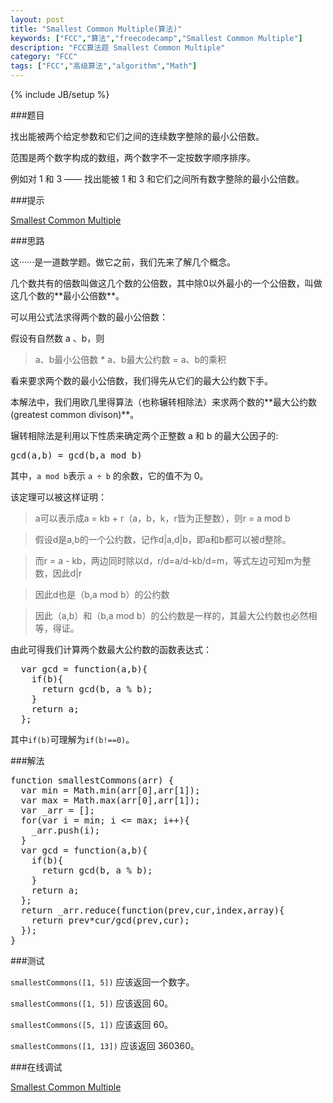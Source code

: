 ```yaml
---
layout: post
title: "Smallest Common Multiple(算法)"
keywords: ["FCC","算法","freecodecamp","Smallest Common Multiple"]
description: "FCC算法题 Smallest Common Multiple"
category: "FCC"
tags: ["FCC","高级算法","algorithm","Math"]
---
```

{% include JB/setup %}

###题目

找出能被两个给定参数和它们之间的连续数字整除的最小公倍数。

范围是两个数字构成的数组，两个数字不一定按数字顺序排序。

例如对 1 和 3 —— 找出能被 1 和 3 和它们之间所有数字整除的最小公倍数。

###提示

[Smallest Common Multiple](https://www.mathsisfun.com/least-common-multiple.html)

###思路

这······是一道数学题。做它之前，我们先来了解几个概念。

几个数共有的倍数叫做这几个数的公倍数，其中除0以外最小的一个公倍数，叫做这几个数的**<span class="txt">最小公倍数</span>**。

可以用公式法求得两个数的最小公倍数：

假设有自然数 a  、b，则
>a、b最小公倍数 * a、b最大公约数 = a、b的乘积

看来要求两个数的最小公倍数，我们得先从它们的最大公约数下手。

本解法中，我们用欧几里得算法（也称辗转相除法）来求两个数的**<span class="txt">最大公约数(greatest common divison)</span>**。

辗转相除法是利用以下性质来确定两个正整数 a 和 b 的最大公因子的:

<pre>
gcd(a,b) = gcd(b,a mod b)
</pre>

其中，`a mod b`表示 `a ÷ b` 的余数，它的值不为 0。

该定理可以被这样证明：

>a可以表示成a = kb + r（a，b，k，r皆为正整数），则r = a mod b

>假设d是a,b的一个公约数，记作d|a,d|b，即a和b都可以被d整除。

>而r = a - kb，两边同时除以d，r/d=a/d-kb/d=m，等式左边可知m为整数，因此d|r

>因此d也是（b,a mod b）的公约数

>因此（a,b）和（b,a mod b）的公约数是一样的，其最大公约数也必然相等，得证。

由此可得我们计算两个数最大公约数的函数表达式：

<pre>
  var gcd = function(a,b){
    if(b){
      return gcd(b, a % b);
    }
    return a;
  };
</pre>

其中`if(b)`可理解为`if(b!==0)`。

###解法

<pre>
function smallestCommons(arr) {
  var min = Math.min(arr[0],arr[1]);
  var max = Math.max(arr[0],arr[1]);
  var _arr = [];
  for(var i = min; i <= max; i++){
    _arr.push(i);
  }
  var gcd = function(a,b){
    if(b){
      return gcd(b, a % b);
    }
    return a;
  };
  return _arr.reduce(function(prev,cur,index,array){
    return prev*cur/gcd(prev,cur);
  });
}
</pre>

###测试

`smallestCommons([1, 5])` 应该返回一个数字。

`smallestCommons([1, 5])` 应该返回 60。

`smallestCommons([5, 1])` 应该返回 60。

`smallestCommons([1, 13])` 应该返回 360360。

###在线调试

[Smallest Common Multiple](https://freecodecamp.cn/challenges/smallest-common-multiple)